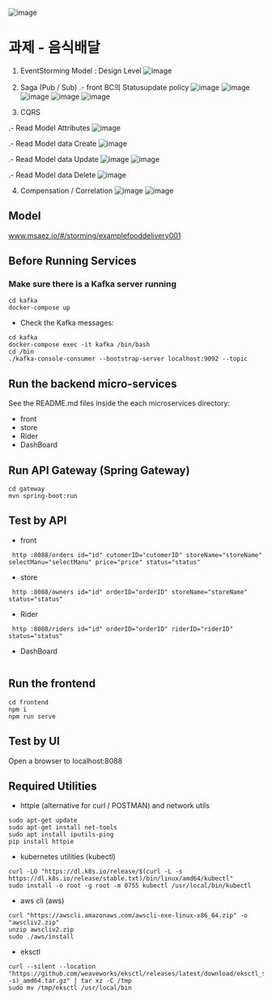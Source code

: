 ![image](https://user-images.githubusercontent.com/487999/79708354-29074a80-82fa-11ea-80df-0db3962fb453.png)

# 과제 - 음식배달

1. EventStorming Model : Design Level
![image](https://github.com/Sunhokim90/example-food-delivery/assets/132859955/05beeafc-59f5-4809-bf5e-2ab481cc1322)

2. Saga (Pub / Sub)
 .- front BC의 Statusupdate policy
 ![image](https://github.com/Sunhokim90/example-food-delivery/assets/132859955/ac20b6d9-38bd-4f82-9794-bf26be5d692c)
 ![image](https://github.com/Sunhokim90/example-food-delivery/assets/132859955/3e024e63-45ec-4ec7-adb2-3c273cb8663c)
 ![image](https://github.com/Sunhokim90/example-food-delivery/assets/132859955/1fddbd7c-d6b7-46c7-abe7-9968ab3e52fe) 
 ![image](https://github.com/Sunhokim90/example-food-delivery/assets/132859955/86a0bbcc-a276-4aaf-b341-7c6f829c7074)
 ![image](https://github.com/Sunhokim90/example-food-delivery/assets/132859955/cfb8324f-9044-4156-80b0-b9339150651e)

3. CQRS

 .- Read Model Attributes
 ![image](https://github.com/Sunhokim90/example-food-delivery/assets/132859955/874d406a-032b-45e5-9bd9-ad5d62a4261d)

 .- Read Model data Create
 ![image](https://github.com/Sunhokim90/example-food-delivery/assets/132859955/58792bfd-a2fc-4480-9444-7bf1350755ce)

 .- Read Model data Update
 ![image](https://github.com/Sunhokim90/example-food-delivery/assets/132859955/4cacf92d-632b-473c-be04-e7b66396370f)
 ![image](https://github.com/Sunhokim90/example-food-delivery/assets/132859955/0bec3afd-c3e9-48a3-be7c-ff2224c4d429)
 
 .- Read Model data Delete
 ![image](https://github.com/Sunhokim90/example-food-delivery/assets/132859955/5ef87925-2830-4ecc-8633-a9700e03a55b)

4. Compensation / Correlation
 ![image](https://github.com/Sunhokim90/example-food-delivery/assets/132859955/5dca6913-d120-4253-bef0-b88c79bcc72a)
 ![image](https://github.com/Sunhokim90/example-food-delivery/assets/132859955/1ca33c65-fa4d-4774-a582-174b04510e09)




## Model
www.msaez.io/#/storming/examplefooddelivery001

## Before Running Services
### Make sure there is a Kafka server running
```
cd kafka
docker-compose up
```
- Check the Kafka messages:
```
cd kafka
docker-compose exec -it kafka /bin/bash
cd /bin
./kafka-console-consumer --bootstrap-server localhost:9092 --topic
```

## Run the backend micro-services
See the README.md files inside the each microservices directory:

- front
- store
- Rider
- DashBoard


## Run API Gateway (Spring Gateway)
```
cd gateway
mvn spring-boot:run
```

## Test by API
- front
```
 http :8088/orders id="id" cutomerID="cutomerID" storeName="storeName" selectManu="selectManu" price="price" status="status" 
```
- store
```
 http :8088/owners id="id" orderID="orderID" storeName="storeName" status="status" 
```
- Rider
```
 http :8088/riders id="id" orderID="orderID" riderID="riderID" status="status" 
```
- DashBoard
```
```


## Run the frontend
```
cd frontend
npm i
npm run serve
```

## Test by UI
Open a browser to localhost:8088

## Required Utilities

- httpie (alternative for curl / POSTMAN) and network utils
```
sudo apt-get update
sudo apt-get install net-tools
sudo apt install iputils-ping
pip install httpie
```

- kubernetes utilities (kubectl)
```
curl -LO "https://dl.k8s.io/release/$(curl -L -s https://dl.k8s.io/release/stable.txt)/bin/linux/amd64/kubectl"
sudo install -o root -g root -m 0755 kubectl /usr/local/bin/kubectl
```

- aws cli (aws)
```
curl "https://awscli.amazonaws.com/awscli-exe-linux-x86_64.zip" -o "awscliv2.zip"
unzip awscliv2.zip
sudo ./aws/install
```

- eksctl 
```
curl --silent --location "https://github.com/weaveworks/eksctl/releases/latest/download/eksctl_$(uname -s)_amd64.tar.gz" | tar xz -C /tmp
sudo mv /tmp/eksctl /usr/local/bin
```


